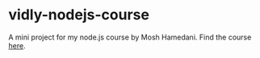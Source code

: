 # vidly-nodejs-course
A mini project for my node.js course by Mosh Hamedani. Find the course [here](https://codewithmosh.com/p/the-complete-node-js-course).

